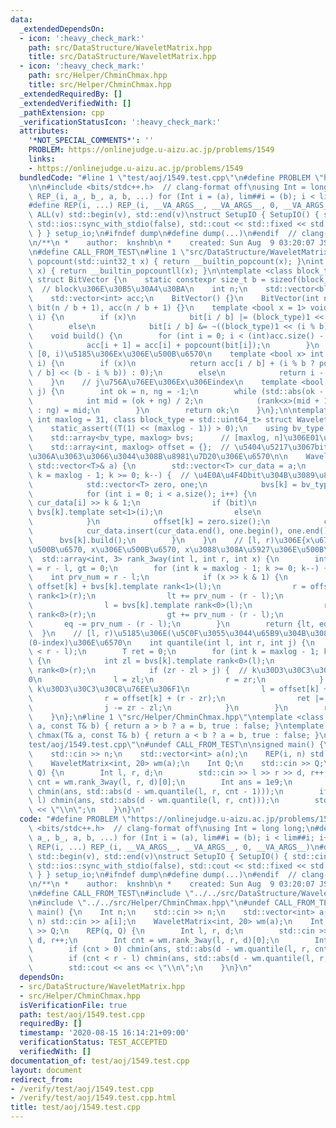 ```yaml
---
data:
  _extendedDependsOn:
  - icon: ':heavy_check_mark:'
    path: src/DataStructure/WaveletMatrix.hpp
    title: src/DataStructure/WaveletMatrix.hpp
  - icon: ':heavy_check_mark:'
    path: src/Helper/ChminChmax.hpp
    title: src/Helper/ChminChmax.hpp
  _extendedRequiredBy: []
  _extendedVerifiedWith: []
  _pathExtension: cpp
  _verificationStatusIcon: ':heavy_check_mark:'
  attributes:
    '*NOT_SPECIAL_COMMENTS*': ''
    PROBLEM: https://onlinejudge.u-aizu.ac.jp/problems/1549
    links:
    - https://onlinejudge.u-aizu.ac.jp/problems/1549
  bundledCode: "#line 1 \"test/aoj/1549.test.cpp\"\n#define PROBLEM \"https://onlinejudge.u-aizu.ac.jp/problems/1549\"\
    \n\n#include <bits/stdc++.h>  // clang-format off\nusing Int = long long;\n#define\
    \ REP_(i, a_, b_, a, b, ...) for (Int i = (a), lim##i = (b); i < lim##i; i++)\n\
    #define REP(i, ...) REP_(i, __VA_ARGS__, __VA_ARGS__, 0, __VA_ARGS__)\n#define\
    \ ALL(v) std::begin(v), std::end(v)\nstruct SetupIO { SetupIO() { std::cin.tie(nullptr),\
    \ std::ios::sync_with_stdio(false), std::cout << std::fixed << std::setprecision(13);\
    \ } } setup_io;\n#ifndef dump\n#define dump(...)\n#endif  // clang-format on\n\
    \n/**\n *    author:  knshnb\n *    created: Sun Aug  9 03:20:07 JST 2020\n **/\n\
    \n#define CALL_FROM_TEST\n#line 1 \"src/DataStructure/WaveletMatrix.hpp\"\nint\
    \ popcount(std::uint32_t x) { return __builtin_popcount(x); }\nint popcount(std::uint64_t\
    \ x) { return __builtin_popcountll(x); }\n\ntemplate <class block_type = std::uint64_t>\
    \ struct BitVector {\n    static constexpr size_t b = sizeof(block_type) * CHAR_BIT;\
    \  // block\u306E\u30B5\u30A4\u30BA\n    int n;\n    std::vector<block_type> bit;\n\
    \    std::vector<int> acc;\n    BitVector() {}\n    BitVector(int n_) : n(n_),\
    \ bit(n / b + 1), acc(n / b + 1) {}\n    template <bool x = 1> void set(size_t\
    \ i) {\n        if (x)\n            bit[i / b] |= (block_type)1 << (i % b);\n\
    \        else\n            bit[i / b] &= ~((block_type)1 << (i % b));\n    }\n\
    \    void build() {\n        for (int i = 0; i < (int)acc.size() - 1; i++) {\n\
    \            acc[i + 1] = acc[i] + popcount(bit[i]);\n        }\n    }\n    //\
    \ [0, i)\u5185\u306Ex\u306E\u500B\u6570\n    template <bool x> int rank(size_t\
    \ i) {\n        if (x)\n            return acc[i / b] + (i % b ? popcount(bit[i\
    \ / b] << (b - i % b)) : 0);\n        else\n            return i - rank<1>(i);\n\
    \    }\n    // j\u756A\u76EE\u306Ex\u306Eindex\n    template <bool x> int select(size_t\
    \ j) {\n        int ok = n, ng = -1;\n        while (std::abs(ok - ng) > 1) {\n\
    \            int mid = (ok + ng) / 2;\n            (rank<x>(mid + 1) > j ? ok\
    \ : ng) = mid;\n        }\n        return ok;\n    }\n};\n\ntemplate <class T,\
    \ int maxlog = 31, class block_type = std::uint64_t> struct WaveletMatrix {\n\
    \    static_assert((T(1) << (maxlog - 1)) > 0);\n    using bv_type = BitVector<block_type>;\n\
    \    std::array<bv_type, maxlog> bvs;      // [maxlog, n]\u306E01\u884C\u5217\n\
    \    std::array<int, maxlog> offset = {};  // \u5404\u5217\u3067bit\u304C0\u306B\
    \u306A\u3063\u3066\u3044\u308B\u8981\u7D20\u306E\u6570\n\n    WaveletMatrix(const\
    \ std::vector<T>& a) {\n        std::vector<T> cur_data = a;\n        for (int\
    \ k = maxlog - 1; k >= 0; k--) {  // \u4E0A\u4F4Dbit\u304B\u3089\u898B\u308B\n\
    \            std::vector<T> zero, one;\n            bvs[k] = bv_type(a.size());\n\
    \            for (int i = 0; i < a.size(); i++) {\n                bool bit =\
    \ cur_data[i] >> k & 1;\n                if (bit)\n                    one.push_back(cur_data[i]),\
    \ bvs[k].template set<1>(i);\n                else\n                    zero.push_back(cur_data[i]);\n\
    \            }\n            offset[k] = zero.size();\n            cur_data = std::move(zero);\n\
    \            cur_data.insert(cur_data.end(), one.begin(), one.end());\n      \
    \      bvs[k].build();\n        }\n    }\n    // [l, r)\u306E{x\u672A\u6E80\u306E\
    \u500B\u6570, x\u306E\u500B\u6570, x\u3088\u308A\u5927\u306E\u500B\u6570}\n  \
    \  std::array<int, 3> rank_3way(int l, int r, int x) {\n        int lt = 0, eq\
    \ = r - l, gt = 0;\n        for (int k = maxlog - 1; k >= 0; k--) {\n        \
    \    int prv_num = r - l;\n            if (x >> k & 1) {\n                l =\
    \ offset[k] + bvs[k].template rank<1>(l);\n                r = offset[k] + bvs[k].template\
    \ rank<1>(r);\n                lt += prv_num - (r - l);\n            } else {\n\
    \                l = bvs[k].template rank<0>(l);\n                r = bvs[k].template\
    \ rank<0>(r);\n                gt += prv_num - (r - l);\n            }\n     \
    \       eq -= prv_num - (r - l);\n        }\n        return {lt, eq, gt};\n  \
    \  }\n    // [l, r)\u5185\u306E(\u5C0F\u3055\u3044\u65B9\u304B\u3089)j\u756A\u76EE\
    (0-index)\u306E\u6570\n    int quantile(int l, int r, int j) {\n        assert(j\
    \ < r - l);\n        T ret = 0;\n        for (int k = maxlog - 1; k >= 0; k--)\
    \ {\n            int zl = bvs[k].template rank<0>(l);\n            int zr = bvs[k].template\
    \ rank<0>(r);\n            if (zr - zl > j) {  // k\u30D3\u30C3\u30C8\u76EE\u306F\
    0\n                l = zl;\n                r = zr;\n            } else {  //\
    \ k\u30D3\u30C3\u30C8\u76EE\u306F1\n                l = offset[k] + (l - zl);\n\
    \                r = offset[k] + (r - zr);\n                ret |= (T)1 << k;\n\
    \                j -= zr - zl;\n            }\n        }\n        return ret;\n\
    \    }\n};\n#line 1 \"src/Helper/ChminChmax.hpp\"\ntemplate <class T> bool chmin(T&\
    \ a, const T& b) { return a > b ? a = b, true : false; }\ntemplate <class T> bool\
    \ chmax(T& a, const T& b) { return a < b ? a = b, true : false; }\n#line 21 \"\
    test/aoj/1549.test.cpp\"\n#undef CALL_FROM_TEST\n\nsigned main() {\n    Int n;\n\
    \    std::cin >> n;\n    std::vector<int> a(n);\n    REP(i, n) std::cin >> a[i];\n\
    \    WaveletMatrix<int, 20> wm(a);\n    Int Q;\n    std::cin >> Q;\n    REP(q,\
    \ Q) {\n        Int l, r, d;\n        std::cin >> l >> r >> d, r++;\n        Int\
    \ cnt = wm.rank_3way(l, r, d)[0];\n        Int ans = 1e9;\n        if (cnt > 0)\
    \ chmin(ans, std::abs(d - wm.quantile(l, r, cnt - 1)));\n        if (cnt < r -\
    \ l) chmin(ans, std::abs(d - wm.quantile(l, r, cnt)));\n        std::cout << ans\
    \ << \"\\n\";\n    }\n}\n"
  code: "#define PROBLEM \"https://onlinejudge.u-aizu.ac.jp/problems/1549\"\n\n#include\
    \ <bits/stdc++.h>  // clang-format off\nusing Int = long long;\n#define REP_(i,\
    \ a_, b_, a, b, ...) for (Int i = (a), lim##i = (b); i < lim##i; i++)\n#define\
    \ REP(i, ...) REP_(i, __VA_ARGS__, __VA_ARGS__, 0, __VA_ARGS__)\n#define ALL(v)\
    \ std::begin(v), std::end(v)\nstruct SetupIO { SetupIO() { std::cin.tie(nullptr),\
    \ std::ios::sync_with_stdio(false), std::cout << std::fixed << std::setprecision(13);\
    \ } } setup_io;\n#ifndef dump\n#define dump(...)\n#endif  // clang-format on\n\
    \n/**\n *    author:  knshnb\n *    created: Sun Aug  9 03:20:07 JST 2020\n **/\n\
    \n#define CALL_FROM_TEST\n#include \"../../src/DataStructure/WaveletMatrix.hpp\"\
    \n#include \"../../src/Helper/ChminChmax.hpp\"\n#undef CALL_FROM_TEST\n\nsigned\
    \ main() {\n    Int n;\n    std::cin >> n;\n    std::vector<int> a(n);\n    REP(i,\
    \ n) std::cin >> a[i];\n    WaveletMatrix<int, 20> wm(a);\n    Int Q;\n    std::cin\
    \ >> Q;\n    REP(q, Q) {\n        Int l, r, d;\n        std::cin >> l >> r >>\
    \ d, r++;\n        Int cnt = wm.rank_3way(l, r, d)[0];\n        Int ans = 1e9;\n\
    \        if (cnt > 0) chmin(ans, std::abs(d - wm.quantile(l, r, cnt - 1)));\n\
    \        if (cnt < r - l) chmin(ans, std::abs(d - wm.quantile(l, r, cnt)));\n\
    \        std::cout << ans << \"\\n\";\n    }\n}\n"
  dependsOn:
  - src/DataStructure/WaveletMatrix.hpp
  - src/Helper/ChminChmax.hpp
  isVerificationFile: true
  path: test/aoj/1549.test.cpp
  requiredBy: []
  timestamp: '2020-08-15 16:14:21+09:00'
  verificationStatus: TEST_ACCEPTED
  verifiedWith: []
documentation_of: test/aoj/1549.test.cpp
layout: document
redirect_from:
- /verify/test/aoj/1549.test.cpp
- /verify/test/aoj/1549.test.cpp.html
title: test/aoj/1549.test.cpp
---
```


